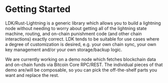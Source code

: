 # Getting Started

LDK/Rust-Lightning is a generic library which allows you to build a lightning node without needing to worry about getting all of the lightning state machine, routing, and on-chain punishment code (and other chain interactions) exactly correct. LDK tends to be suitable for use cases where a degree of customization is desired, e.g. your own chain sync, your own key management and/or your own storage/backup logic.

We are currently working on a demo node which fetches blockchain data and on-chain funds via Bitcoin Core RPC/REST. The individual pieces of that demo are/will be composable, so you can pick the off-the-shelf parts you want and replace the rest.

